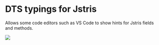 # DTS typings for Jstris

Allows some code editors such as VS Code to show hints for Jstris fields and methods.

![](https://i.imgur.com/4TFPa6m.png)